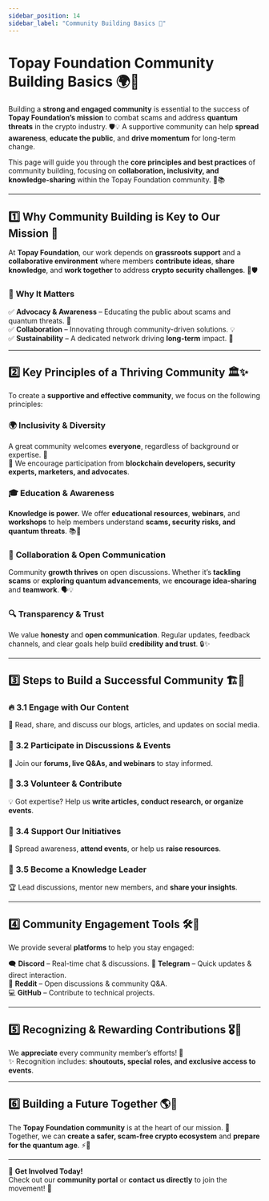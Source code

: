 ```yaml
---
sidebar_position: 14
sidebar_label: "Community Building Basics 🤝"
---
```


# **Topay Foundation Community Building Basics 🌍🚀**

Building a **strong and engaged community** is essential to the success of **Topay Foundation’s mission** to combat scams and address **quantum threats** in the crypto industry. 🛡️💡 A supportive community can help **spread awareness**, **educate the public**, and **drive momentum** for long-term change.

This page will guide you through the **core principles and best practices** of community building, focusing on **collaboration, inclusivity, and knowledge-sharing** within the Topay Foundation community. 🤝📚

---

## 1️⃣ **Why Community Building is Key to Our Mission 🎯**

At **Topay Foundation**, our work depends on **grassroots support** and a **collaborative environment** where members **contribute ideas**, **share knowledge**, and **work together** to address **crypto security challenges**. 🔐🛡️

### 🚀 **Why It Matters**

✅ **Advocacy & Awareness** – Educating the public about scams and quantum threats. 📢  
✅ **Collaboration** – Innovating through community-driven solutions. 💡  
✅ **Sustainability** – A dedicated network driving **long-term** impact. 🌱  

---

## 2️⃣ **Key Principles of a Thriving Community 🏛️✨**

To create a **supportive and effective community**, we focus on the following principles:

### 🌍 **Inclusivity & Diversity**  

A great community welcomes **everyone**, regardless of background or expertise. 🤝  
🔹 We encourage participation from **blockchain developers, security experts, marketers, and advocates**.  

### 🎓 **Education & Awareness**  

**Knowledge is power.** We offer **educational resources**, **webinars**, and **workshops** to help members understand **scams, security risks, and quantum threats**. 📚🧠  

### 🔄 **Collaboration & Open Communication**  

Community **growth thrives** on open discussions. Whether it’s **tackling scams** or **exploring quantum advancements**, we **encourage idea-sharing** and **teamwork**. 🗣️💡  

### 🔍 **Transparency & Trust**  

We value **honesty** and **open communication**. Regular updates, feedback channels, and clear goals help build **credibility and trust**. 🔒✨  

---

## 3️⃣ **Steps to Build a Successful Community 🏗️🤩**

### 🔥 **3.1 Engage with Our Content**  

📖 Read, share, and discuss our blogs, articles, and updates on social media.  

### 🎤 **3.2 Participate in Discussions & Events**  

💬 Join our **forums, live Q&As, and webinars** to stay informed.  

### 🤲 **3.3 Volunteer & Contribute**  

💡 Got expertise? Help us **write articles, conduct research, or organize events**.  

### 📢 **3.4 Support Our Initiatives**  

👥 Spread awareness, **attend events**, or help us **raise resources**.  

### 🎯 **3.5 Become a Knowledge Leader**  

🏆 Lead discussions, mentor new members, and **share your insights**.  

---

## 4️⃣ **Community Engagement Tools 🛠️📡**

We provide several **platforms** to help you stay engaged:  

🗨️ **Discord** – Real-time chat & discussions.
💬 **Telegram** – Quick updates & direct interaction.  
📜 **Reddit** – Open discussions & community Q&A.  
💻 **GitHub** – Contribute to technical projects.  

---

## 5️⃣ **Recognizing & Rewarding Contributions 🎖️👏**  

We **appreciate** every community member’s efforts! 🌟  
✨ Recognition includes: **shoutouts, special roles, and exclusive access to events**.  

---

## 6️⃣ **Building a Future Together 🌎💙**  

The **Topay Foundation community** is at the heart of our mission. 💪  
Together, we can **create a safer, scam-free crypto ecosystem** and **prepare for the quantum age**. ⚡🔐  

---

💌 **Get Involved Today!**  
Check out our **community portal** or **contact us directly** to join the movement! 🚀  
